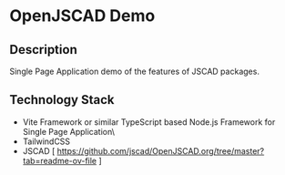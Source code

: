 # OpenJSCAD Demo

## Description

Single Page Application demo of the features of JSCAD packages.

## Technology Stack

- Vite Framework or similar TypeScript based Node.js Framework for Single Page Application\
- TailwindCSS
- JSCAD [ https://github.com/jscad/OpenJSCAD.org/tree/master?tab=readme-ov-file ]